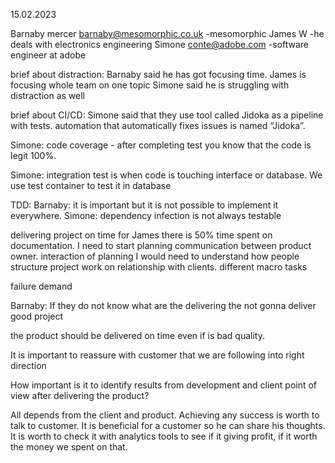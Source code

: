 15.02.2023

Barnaby mercer
    barnaby@mesomorphic.co.uk
    -mesomorphic
James W 
    -he deals with electronics engineering
Simone 
    conte@adobe.com
    -software engineer at adobe

brief about distraction:
Barnaby said he has got focusing time.
James is focusing whole team on one topic
Simone said he is struggling with distraction as well

brief about CI/CD:
Simone said that they use tool called Jidoka as a pipeline with tests.
automation that automatically fixes issues is named “Jidoka”.

Simone: code coverage - after completing test you know that the code is legit 100%.

Simone: integration test is when code is touching interface or database. We use test container to test it in database

TDD:
Barnaby: it is important but it is not possible to implement it everywhere.
Simone: dependency infection is not always testable

delivering project on time
for James there is 50% time spent on documentation.
I need to start planning 
communication between product owner.
interaction of planning
I would need to understand how people structure project
work on relationship with clients.
different macro tasks

failure demand


Barnaby: 
If they do not know what are the delivering the not gonna deliver good project

the product should be delivered on time even if is bad quality.

It is important to reassure with customer that we are following into right direction

How important is it to identify results from development and client point of view after delivering the product?

All depends from the client and product.
Achieving any success is worth to talk to customer.
It is beneficial for a customer so he can share his thoughts.
It is worth to check it with analytics tools to see if it giving profit, if it worth the money we spent on that.